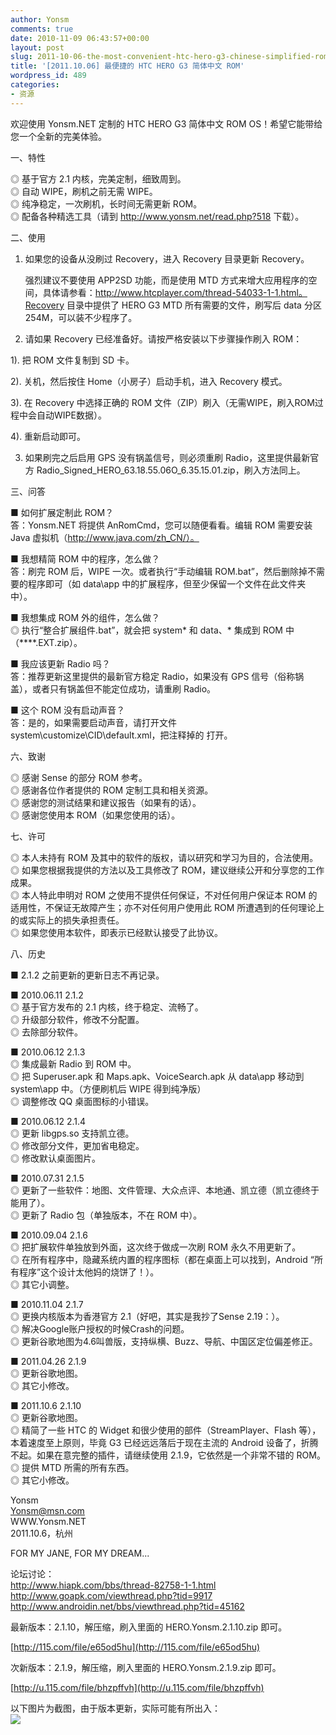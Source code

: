 ```yaml
---
author: Yonsm
comments: true
date: 2010-11-09 06:43:57+00:00
layout: post
slug: 2011-10-06-the-most-convenient-htc-hero-g3-chinese-simplified-rom
title: '[2011.10.06] 最便捷的 HTC HERO G3 简体中文 ROM'
wordpress_id: 489
categories:
- 资源
---
```


欢迎使用 Yonsm.NET 定制的 HTC HERO G3 简体中文 ROM OS！希望它能带给您一个全新的完美体验。  
  
  
一、特性  
  
 ◎ 基于官方 2.1 内核，完美定制，细致周到。  
 ◎ 自动 WIPE，刷机之前无需 WIPE。  
 ◎ 纯净稳定，一次刷机，长时间无需更新 ROM。  
 ◎ 配备各种精选工具（请到 http://www.yonsm.net/read.php?518 下载）。  
  
  
<!-- more -->  
二、使用  
  
 1. 如果您的设备从没刷过 Recovery，进入 Recovery 目录更新 Recovery。  
  
    强烈建议不要使用 APP2SD 功能，而是使用 MTD 方式来增大应用程序的空间，具体请参看：http://www.htcplayer.com/thread-54033-1-1.html。Recovery 目录中提供了 HERO G3 MTD 所有需要的文件，刷写后 data 分区254M，可以装不少程序了。  
  
 2. 请如果 Recovery 已经准备好。请按严格安装以下步骤操作刷入 ROM：  
  
   1). 把 ROM 文件复制到 SD 卡。  
  
   2). 关机，然后按住 Home（小房子）启动手机，进入 Recovery 模式。  
  
   3). 在 Recovery 中选择正确的 ROM 文件（ZIP）刷入（无需WIPE，刷入ROM过程中会自动WIPE数据）。  
  
   4). 重新启动即可。  
  
 3. 如果刷完之后启用 GPS 没有锅盖信号，则必须重刷 Radio，这里提供最新官方 Radio_Signed_HERO_63.18.55.06O_6.35.15.01.zip，刷入方法同上。  
  
  
三、问答  
  
 ■ 如何扩展定制此 ROM？  
 答：Yonsm.NET 将提供 AnRomCmd，您可以随便看看。编辑 ROM 需要安装 Java 虚拟机（http://www.java.com/zh_CN/）。  
  
 ■ 我想精简 ROM 中的程序，怎么做？  
 答：刷完 ROM 后，WIPE 一次。或者执行“手动编辑 ROM.bat”，然后删除掉不需要的程序即可（如 data\app 中的扩展程序，但至少保留一个文件在此文件夹中）。  
  
 ■ 我想集成 ROM 外的组件，怎么做？  
 ◎ 执行“整合扩展组件.bat”，就会把 system\* 和 data、* 集成到 ROM 中（****.EXT.zip）。  
  
 ■ 我应该更新 Radio 吗？  
 答：推荐更新这里提供的最新官方稳定 Radio，如果没有 GPS 信号（俗称锅盖），或者只有锅盖但不能定位成功，请重刷 Radio。  
  
 ■ 这个 ROM 没有启动声音？  
 答：是的，如果需要启动声音，请打开文件 system\customize\CID\default.xml，把注释掉的  打开。  
  
六、致谢  
  
 ◎ 感谢 Sense 的部分 ROM 参考。   
 ◎ 感谢各位作者提供的 ROM 定制工具和相关资源。  
 ◎ 感谢您的测试结果和建议报告（如果有的话）。  
 ◎ 感谢您使用本 ROM（如果您使用的话）。  
  
  
七、许可  
  
 ◎ 本人未持有 ROM 及其中的软件的版权，请以研究和学习为目的，合法使用。  
 ◎ 如果您根据我提供的方法以及工具修改了 ROM，建议继续公开和分享您的工作成果。  
 ◎ 本人特此申明对 ROM 之使用不提供任何保证，不对任何用户保证本 ROM 的适用性，不保证无故障产生；亦不对任何用户使用此 ROM 所遭遇到的任何理论上的或实际上的损失承担责任。  
 ◎ 如果您使用本软件，即表示已经默认接受了此协议。  
  
  
八、历史  
  
 ■ 2.1.2 之前更新的更新日志不再记录。  
  
 ■ 2010.06.11 2.1.2  
  ◎  基于官方发布的 2.1 内核，终于稳定、流畅了。  
  ◎  升级部分软件，修改不分配置。  
  ◎  去除部分软件。  
  
 ■ 2010.06.12 2.1.3  
  ◎  集成最新 Radio 到 ROM 中。  
  ◎  把 Superuser.apk 和 Maps.apk、VoiceSearch.apk 从 data\app 移动到 system\app 中。（方便刷机后 WIPE 得到纯净版）  
  ◎  调整修改 QQ 桌面图标的小错误。  
  
 ■ 2010.06.12 2.1.4  
  ◎  更新 libgps.so 支持凯立德。  
  ◎  修改部分文件，更加省电稳定。  
  ◎  修改默认桌面图片。  
  
 ■ 2010.07.31 2.1.5  
  ◎  更新了一些软件：地图、文件管理、大众点评、本地通、凯立德（凯立德终于能用了）。  
  ◎  更新了 Radio 包（单独版本，不在 ROM 中）。  
  
 ■ 2010.09.04 2.1.6  
  ◎  把扩展软件单独放到外面，这次终于做成一次刷 ROM 永久不用更新了。  
  ◎  在所有程序中，隐藏系统内置的程序图标（都在桌面上可以找到，Android “所有程序”这个设计太他妈的烧饼了！）。  
  ◎  其它小调整。  
  
 ■ 2010.11.04 2.1.7  
  ◎  更换内核版本为香港官方 2.1（好吧，其实是我抄了Sense 2.19：）。  
  ◎  解决Google账户授权的时候Crash的问题。  
  ◎  更新谷歌地图为4.6叫兽版，支持纵横、Buzz、导航、中国区定位偏差修正。  
  
 ■ 2011.04.26 2.1.9  
  ◎  更新谷歌地图。  
  ◎  其它小修改。  
  
  
 ■ 2011.10.6 2.1.10  
  ◎  更新谷歌地图。  
  ◎  精简了一些 HTC 的 Widget 和很少使用的部件（StreamPlayer、Flash 等），本着速度至上原则，毕竟 G3 已经远远落后于现在主流的 Android 设备了，折腾不起。如果在意完整的插件，请继续使用 2.1.9，它依然是一个非常不错的 ROM。  
  ◎  提供 MTD 所需的所有东西。  
  ◎  其它小修改。  
  
  
Yonsm  
Yonsm@msn.com  
WWW.Yonsm.NET  
2011.10.6，杭州  
  
FOR MY JANE, FOR MY DREAM...  
  
  
  
论坛讨论：  
http://www.hiapk.com/bbs/thread-82758-1-1.html  
http://www.goapk.com/viewthread.php?tid=9917  
http://www.androidin.net/bbs/viewthread.php?tid=45162  
  
  
  
  
最新版本：2.1.10，解压缩，刷入里面的 HERO.Yonsm.2.1.10.zip 即可。  
  
[http://115.com/file/e65od5hu](http://115.com/file/e65od5hu)  
  
  
次新版本：2.1.9，解压缩，刷入里面的 HERO.Yonsm.2.1.9.zip 即可。  
  
[http://u.115.com/file/bhzpffvh](http://u.115.com/file/bhzpffvh)  
  
  
以下图片为截图，由于版本更新，实际可能有所出入：  
[![](HTTP://WWW.Yonsm.NET/wp-content/bo/attachment/1314406562_3819d866.png)](HTTP://WWW.Yonsm.NET/wp-content/bo/attachment/1314406562_3819d866.png)
